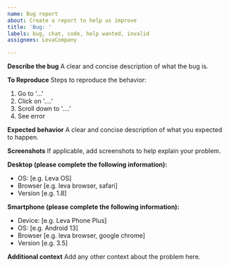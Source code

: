 ```yaml
---
name: Bug report
about: Create a report to help us improve
title: 'Bug: '
labels: bug, chat, code, help wanted, invalid
assignees: LevaCompany

---
```


**Describe the bug**
A clear and concise description of what the bug is.

**To Reproduce**
Steps to reproduce the behavior:
1. Go to '...'
2. Click on '....'
3. Scroll down to '....'
4. See error

**Expected behavior**
A clear and concise description of what you expected to happen.

**Screenshots**
If applicable, add screenshots to help explain your problem.

**Desktop (please complete the following information):**
 - OS: [e.g. Leva OS]
 - Browser [e.g. leva browser, safari]
 - Version [e.g. 1.8]

**Smartphone (please complete the following information):**
 - Device: [e.g. Leva Phone Plus]
 - OS: [e.g. Android 13]
 - Browser [e.g. leva browser, google chrome]
 - Version [e.g. 3.5]

**Additional context**
Add any other context about the problem here.
